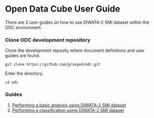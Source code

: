 # Open Data Cube User Guide
There are 2 user guides on how to use DIWATA-2 SMI dataset within the ODC environment.

### Clone ODC development repository
Clone the development reposity where document definitions and user guides are found.
```
git clone https://github.com/grasped/odc.git
```
Enter the directory.
```
cd odc
```

### Guides
1. [Performing a basic analysis using DIWATA-2 SMI dataset](basic-analysis-with-diwata-2-smi-l1c.md)
2. [Performing a classification using DIWATA-2 SMI dataset](classification-with-diwata-2-smi-l1c.md)